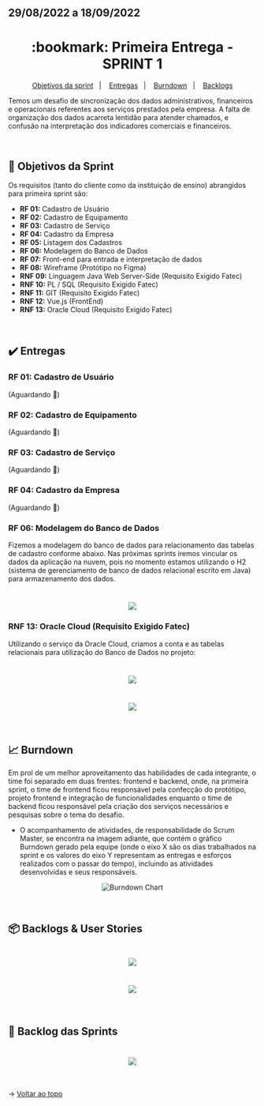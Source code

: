## 29/08/2022 a 18/09/2022

<span id="topo">

<h1 align="center">:bookmark: Primeira Entrega - SPRINT 1</h1>

<p align="center">
    <a href="#objetivos">Objetivos da sprint</a> &nbsp |&nbsp &nbsp
    <a href="#entregas">Entregas</a> &nbsp |&nbsp &nbsp
    <a href="#burndown">Burndown</a> &nbsp |&nbsp &nbsp
    <a href="#backlogs">Backlogs</a>
</p>

Temos um desafio de sincronização dos dados administrativos, financeiros e operacionais referentes aos serviços prestados pela empresa. A falta de organização dos dados acarreta lentidão para atender chamados, e confusão na interpretação dos indicadores comerciais e financeiros.

 <br>

<span id="objetivos">
    
## :dart: Objetivos da Sprint
Os requisitos (tanto do cliente como da instituição de ensino) abrangidos para primeira sprint são:
- **RF 01:** Cadastro de Usuário
- **RF 02:** Cadastro de Equipamento
- **RF 03:** Cadastro de Serviço
- **RF 04:** Cadastro da Empresa
- **RF 05:** Listagem dos Cadastros
- **RF 06:** Modelagem do Banco de Dados
- **RF 07:** Front-end para entrada e interpretação de dados
- **RF 08:** Wireframe (Protótipo no Figma)
- **RNF 09:** Linguagem Java Web Server-Side (Requisito Exigido Fatec)
- **RNF 10:** PL / SQL (Requisito Exigido Fatec)
- **RNF 11:** GIT (Requisito Exigido Fatec)
- **RNF 12:** Vue.js (FrontEnd)
- **RNF 13:** Oracle Cloud (Requisito Exigido Fatec)

<br>

<span id="entregas">
  
## :heavy_check_mark: Entregas
  
### RF 01: Cadastro de Usuário
(Aguardando 🚧)
    
### RF 02: Cadastro de Equipamento
(Aguardando 🚧)
    
### RF 03: Cadastro de Serviço
(Aguardando 🚧)
    
### RF 04: Cadastro da Empresa
(Aguardando 🚧)
    
### RF 06: Modelagem do Banco de Dados
    
Fizemos a modelagem do banco de dados para relacionamento das tabelas de cadastro conforme abaixo. Nas próximas sprints iremos vincular os dados da aplicação na nuvem, pois no momento estamos utilizando o H2 (sistema de gerenciamento de banco de dados relacional escrito em Java) para armazenamento dos dados.
 
<h1 align="center"> <img src = "https://github.com/Doc-Docker/APISubiter/blob/main/docs/Imagens/Modelo_Banco_Subiter.png" /></h1>  
  
### RNF 13: Oracle Cloud (Requisito Exigido Fatec)
    
Utilizando o serviço da Oracle Cloud, criamos a conta e as tabelas relacionais para utilização do Banco de Dados no projeto:
  
<h1 align="center"> <img src = "https://github.com/Doc-Docker/APISubiter/blob/main/docs/Imagens/banco2.png" /></h1>  

<h1 align="center"> <img src = "https://github.com/Doc-Docker/APISubiter/blob/main/docs/Imagens/banco1.png" /></h1>

<br>

<span id="burndown">
    
## :chart_with_upwards_trend: Burndown

Em prol de um melhor aproveitamento das habilidades de cada integrante, o time foi separado em duas frentes: frontend e backend, onde, na primeira sprint, o time de frontend ficou responsável pela confecção do protótipo, projeto frontend e integração de funcionalidades enquanto o time de backend ficou responsável pela criação dos serviços necessários e pesquisas sobre o tema do desafio. 

- O acompanhamento de atividades, de responsabilidade do Scrum Master, se encontra na imagem adiante, que contém o gráfico Burndown gerado pela equipe (onde o eixo X são os dias trabalhados na sprint e os valores do eixo Y representam as entregas e esforços realizados com o passar do tempo), incluindo as atividades desenvolvidas e seus responsáveis.
    
<div align="center">
    
![Burndown Chart]()
</div>

<br>
  
<span id="backlogs">

## 📦 Backlogs & User Stories

<h1 align="center"> <img src = "https://github.com/Doc-Docker/APISubiter/blob/main/docs/Imagens/Backlog_Produto.png" /></h1>

<h1 align="center"> <img src = "https://github.com/Doc-Docker/APISubiter/blob/main/docs/Imagens/User_Stories1.png" /></h1>

<br>

## :dart: Backlog das Sprints

<h1 align="center"> <img src = "https://github.com/Doc-Docker/APISubiter/blob/main/docs/Imagens/Backlog_Sprints1.png" /></h1>
    
<br>
  
→ [Voltar ao topo](#topo)
